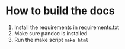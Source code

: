 # How to build the docs

1. Install the requirements in requirements.txt
2. Make sure pandoc is installed
3. Run the make script `make html`